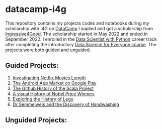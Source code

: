 # datacamp-i4g
This repository contains my projects codes and notebooks during my scholarship with I4G on [DataCamp](https://datacamp.com)
I aaplied and got a scholarship from [Ingressive4Good](https://twitter.com/Ingressive4Good). The scholarship started in May 2022 and ended in September 2022.
I enrolled in the [Data Scientist with Python](https://app.datacamp.com/learn/career-tracks/data-scientist-with-python?version=6) career track after completing the introductory [Data Science for Everyone course](https://app.datacamp.com/learn/courses/data-science-for-everyone).
The projects were both guided and unguided.

## Guided Projects:
1. [Investigating Netflix Movies Length](https://github.com/Olarsk/datacamp-i4g/tree/main/Investigating%20Netflix%20Movies)
2. [The Android App Market on Google Play](https://github.com/Olarsk/datacamp-i4g/tree/main/The%20Android%20App%20Market%20on%20Google%20Play)
3. [The Github History of the Scala Project](https://github.com/Olarsk/datacamp-i4g/tree/main/The%20Github%20History%20of%20the%20Scala%20Project)
4. [A visual History of Nobel Price Winners](https://github.com/Anzaksen/datacamp_projects/tree/main/Guided/A%20Visual%20History%20of%20Nobel%20Prize%20Winners)
5. [Exploring the History of Lego](https://github.com/Olarsk/datacamp-i4g/tree/main/Exploring%20the%20Histoy%20of%20Lego)
6. [Dr Semmelweis and the Discovery of Handwashing](https://github.com/Olarsk/datacamp-i4g/tree/main/Dr%20Semmelweis%20and%20the%20Discovery%20of%20Handwashing)

## Unguided Projects:
